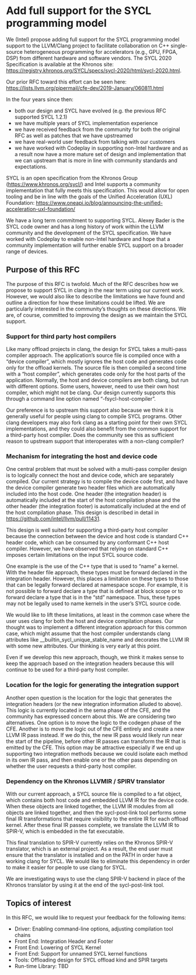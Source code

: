 # Add full support for the SYCL programming model

We (Intel) propose adding full support for the SYCL programming model support to the LLVM/Clang project to facilitate collaboration on C++ single-source heterogeneous programming for accelerators (e.g., GPU, FPGA, DSP) from different hardware and software vendors. The SYCL 2020 Specification is available at the Khronos site: https://registry.khronos.org/SYCL/specs/sycl-2020/html/sycl-2020.html.

Our prior RFC toward this effort can be seen here: https://lists.llvm.org/pipermail/cfe-dev/2019-January/060811.html

In the four years since then: 
  *   both our design and SYCL have evolved (e.g. the previous RFC supported SYCL 1.2.1)
  *   we have multiple years of SYCL implementation experience
  *   we have received feedback from the community for both the original RFC as well as patches that we have upstreamed
  *   we have real-world user feedback from talking with our customers
  *   we have worked with Codeplay in supporting non-Intel hardware
and as a result now have a more mature set of design and implementation that we can upstream that is more in line with community standards and expectations.

SYCL is an open specification from the Khronos Group (https://www.khronos.org/sycl/) and Intel supports a community implementation that fully meets this specification.  This would allow for open tooling and be in line with the goals of the Unified Acceleration (UXL) Foundation: https://www.oneapi.io/blog/announcing-the-unified-acceleration-uxl-foundation/

We have a long term commitment to supporting SYCL.  Alexey Bader is the SYCL code owner and has a long history of work within the LLVM community and the development of the SYCL specification.  We have worked with Codeplay to enable non-Intel hardware and hope that a community implementation will further enable SYCL support on a broader range of devices.

## Purpose of this RFC

The purpose of this RFC is twofold.  Much of the RFC describes how we propose to support SYCL in clang in the near term using our current work.  However, we would also like to describe the limitations we have found and outline a direction for how these limitations could be lifted.  We are particularly interested in the community’s thoughts on these directions.  We are, of course, committed to improving the design as we maintain the SYCL support.

### Support for third party host compilers

Like many offload projects in clang, the design for SYCL takes a multi-pass compiler approach.  The application’s source file is compiled once with a “device compiler”, which mostly ignores the host code and generates code only for the offload kernels.  The source file is then compiled a second time with a “host compiler”, which generates code only for the host parts of the application.  Normally, the host and device compilers are both clang, but run with different options.  Some users, however, need to use their own host compiler, which might not be clang.  Our design currently supports this through a command line option named “-fsycl-host-compiler”.

Our preference is to upstream this support also because we think it is generally useful for people using clang to compile SYCL programs.  Other clang developers may also fork clang as a starting point for their own SYCL implementations, and they could also benefit from the common support for a third-party host compiler.  Does the community see this as sufficient reason to upstream support that interoperates with a non-clang compiler?

### Mechanism for integrating the host and device code

One central problem that must be solved with a multi-pass compiler design is to logically connect the host and device code, which are separately compiled.  Our current strategy is to compile the device code first, and have the device compiler generate two header files which are automatically included into the host code.  One header (the integration header) is automatically included at the start of the host compilation phase and the other header (the integration footer) is automatically included at the end of the host compilation phase.  This design is described in detail in https://github.com/intel/llvm/pull/11431.

This design is well suited for supporting a third-party host compiler because the connection between the device and host code is standard C++ header code, which can be consumed by any conformant C++ host compiler.  However, we have observed that relying on standard C++ imposes certain limitations on the input SYCL source code.

One example is the use of the C++ type that is used to “name” a kernel.  With the header file approach, these types must be forward declared in the integration header.  However, this places a limitation on these types to those that can be legally forward declared at namespace scope.  For example, it is not possible to forward declare a type that is defined at block scope or to forward declare a type that is in the “std” namespace.  Thus, these types may not be legally used to name kernels in the user’s SYCL source code.

We would like to lift these limitations, at least in the common case where the user uses clang for both the host and device compilation phases.  Our thought was to implement a different integration approach for this common case, which might assume that the host compiler understands clang attributes like __builtin_sycl_unique_stable_name and decorates the LLVM IR with some new attributes.  Our thinking is very early at this point.

Even if we develop this new approach, though, we think it makes sense to keep the approach based on the integration headers because this will continue to be used for a third-party host compiler.

### Location for the logic for generating the integration support

Another open question is the location for the logic that generates the integration headers (or the new integration information alluded to above).  This logic is currently located in the sema phase of the CFE, and the community has expressed concern about this.  We are considering two alternatives.  One option is to move the logic to the codegen phase of the CFE.  Another is to move the logic out of the CFE entirely and create a new LLVM IR pass instead.  If we do this, the new IR pass would likely run near the start of the pipeline, before other IR passes can transform the IR that is emitted by the CFE.  This option may be attractive especially if we end up supporting two integration methods because we could isolate each method in its own IR pass, and then enable one or the other pass depending on whether the user requests a third-party host compiler.

### Dependency on the Khronos LLVMIR / SPIRV translator

With our current approach, a SYCL source file is compiled to a fat object, which contains both host code and embedded LLVM IR for the device code.  When these objects are linked together, the LLVM IR modules from all objects are linked together, and then the sycl-post-link tool performs some final IR transformations that require visibility to the entire IR for each offload kernel.  After these final IR passes complete, we translate the LLVM IR to SPIR-V, which is embedded in the fat executable.

This final translation to SPIR-V currently relies on the Khronos SPIR-V translator, which is an external project.  As a result, the end user must ensure that the translator is installed and on the PATH in order have a working clang for SYCL.  We would like to eliminate this dependency in order to make it easier for people to use clang for SYCL.

We are investigating ways to use the clang SPIR-V backend in place of the Khronos translator by using it at the end of the sycl-post-link tool.

## Topics of interest

In this RFC, we would like to request your feedback for the following items:

* Driver: Enabling command-line options, adjusting compilation tool chains
* Front End: Integration Header and Footer 
* Front End: Lowering of SYCL Kernel
* Front End: Support for unnamed SYCL kernel functions
* Tools: Offloading design for SYCL offload kind and SPIR targets
* Run-time Library: TBD
